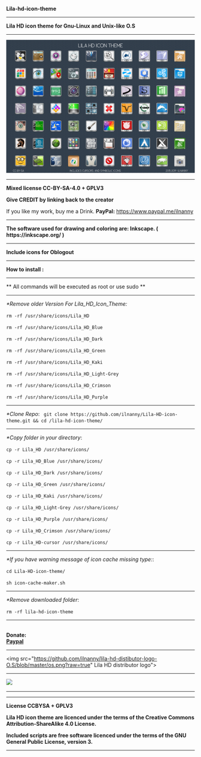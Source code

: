 <strong>Lila-hd-icon-theme</strong>
<hr align=”left” size=”1″ width=”300″ color=”red” noshade>
<b>Lila HD icon theme for Gnu-Linux and Unix-like O.S</b>
<hr align=”left” size=”1″ width=”300″ color=”red” noshade>
<img src="https://github.com/ilnanny/Lila-HD-icon-theme/blob/master/Lila-HD-Icon-theme-3.0-Preview.png?raw=true"Lila HD icon Theme Master">

<hr align=”left” size=”1″ width=”300″ color=”red” noshade>
<P><b> Mixed license CC-BY-SA-4.0 + GPLV3</b></P>
<P><b>Give CREDIT by linking back to the creator </b></P>

If you like my work, buy me a Drink.
<b>PayPal:</b>
https://www.paypal.me/ilnanny
<hr align=”left” size=”1″ width=”300″ color=”red” noshade>
<P><b>The software used for drawing and coloring are: Inkscape. ( https://inkscape.org/ )</b></P>
<hr align=”left” size=”1″ width=”300″ color=”red” noshade>
<P><b>Include icons for Oblogout </b></P>
<hr align=”left” size=”1″ width=”300″ color=”red” noshade>
<strong>How to install :</strong>
<hr align=”left” size=”1″ width=”300″ color=”red” noshade>
** All commands will be executed as root or use sudo **
<hr align=”left” size=”1″ width=”300″ color=”red” noshade>
<i>*Remove older Version For Lila_HD_Icon_Theme:</i>
 <P><code>rm -rf /usr/share/icons/Lila_HD</code></P>
 <P><code>rm -rf /usr/share/icons/Lila_HD_Blue</code></P>
 <P><code>rm -rf /usr/share/icons/Lila_HD_Dark</code></P>
 <P><code>rm -rf /usr/share/icons/Lila_HD_Green</code></P>
 <P><code>rm -rf /usr/share/icons/Lila_HD_Kaki</code></P>
 <P><code>rm -rf /usr/share/icons/Lila_HD_Light-Grey</code></P>
 <P><code>rm -rf /usr/share/icons/Lila_HD_Crimson</code></P>
 <P><code>rm -rf /usr/share/icons/Lila_HD_Purple</code></P>

<hr align=”left” size=”1″ width=”300″ color=”red” noshade>
<i>*Clone Repo</i>:
<code> git clone https://github.com/ilnanny/Lila-HD-icon-theme.git && cd /lila-hd-icon-theme/</code>
<hr align=”left” size=”1″ width=”300″ color=”red” noshade>
<i>*Copy folder in your directory</i>:
<P><code>cp -r Lila_HD /usr/share/icons/</code></P>
<P><code>cp -r Lila_HD_Blue /usr/share/icons/</code></P>
<P><code>cp -r Lila_HD_Dark /usr/share/icons/</code></P>
<P><code>cp -r Lila_HD_Green /usr/share/icons/</code></P>
<P><code>cp -r Lila_HD_Kaki /usr/share/icons/</code></P>
<P><code>cp -r Lila_HD_Light-Grey /usr/share/icons/</code></P>
<P><code>cp -r Lila_HD_Purple /usr/share/icons/</code></P>
<P><code>cp -r Lila_HD_Crimson /usr/share/icons/</code></P>
<P><code>cp -r Lila_HD-cursor /usr/share/icons/</code></P>

<hr align=”left” size=”1″ width=”300″ color=”red” noshade></P>
<i>*If you have warning message of icon cache missing type:</i>:

<P><code>cd Lila-HD-icon-theme/</code></P>
<P><code>sh icon-cache-maker.sh</code></P>

<hr align=”left” size=”1″ width=”300″ color=”red” noshade>
<i>*Remove downloaded folder</i>:

<code>rm -rf lila-hd-icon-theme</code>
<hr align=”left” size=”1″ width=”300″ color=”red” noshade>

<br><b>Donate:</b></br>
<b><a href="https://www.paypal.me/ilnanny" target="_blank">Paypal</a></b>

<hr align=”left” size=”1″ width=”300″ color=”red” noshade>

<img src="https://github.com/ilnanny/lila-hd-distibutor-logo-O.S/blob/master/os.png?raw=true" Lila HD distributor logo">

<hr align=”left” size=”1″ width=”300″ color=”red” noshade>
<img src="https://github.com/ilnanny/Lila-HD-Folders/blob/master/folders.png?raw=true"Lila HD folders">

<hr align=”left” size=”1″ width=”300″ color=”red” noshade>

<hr align=”left” size=”1″ width=”300″ color=”red” noshade>
<P><b> License CCBYSA + GPLV3</b></P>
<P><b>Lila HD icon theme are licenced under the terms of the Creative Commons Attribution-ShareAlike 4.0 License.

Included scripts are free software licenced under the terms of the GNU General Public License, version 3.</b></P>
<hr align=”left” size=”1″ width=”300″ color=”red” noshade>
